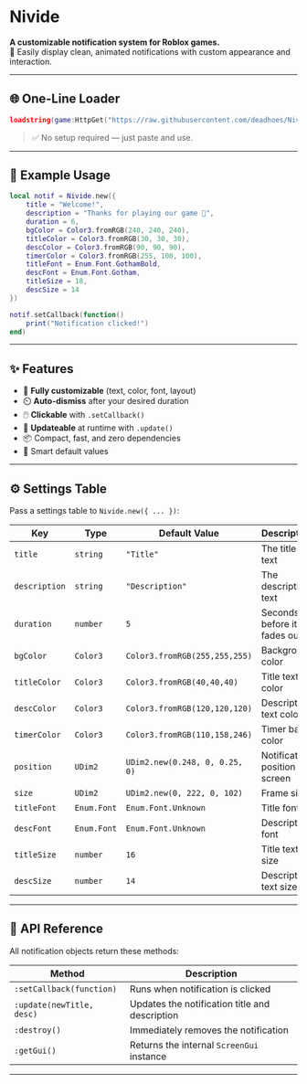 # Nivide

**A customizable notification system for Roblox games.**  
📢 Easily display clean, animated notifications with custom appearance and interaction.

---

## 🌐 One-Line Loader

```lua
loadstring(game:HttpGet("https://raw.githubusercontent.com/deadhoes/Nivide/refs/heads/main/init.lua"))()
```

> ✅ No setup required — just paste and use.

---

## 🚀 Example Usage

```lua
local notif = Nivide.new({
    title = "Welcome!",
    description = "Thanks for playing our game 🎉",
    duration = 6,
    bgColor = Color3.fromRGB(240, 240, 240),
    titleColor = Color3.fromRGB(30, 30, 30),
    descColor = Color3.fromRGB(90, 90, 90),
    timerColor = Color3.fromRGB(255, 100, 100),
    titleFont = Enum.Font.GothamBold,
    descFont = Enum.Font.Gotham,
    titleSize = 18,
    descSize = 14
})

notif.setCallback(function()
    print("Notification clicked!")
end)
```

---

## ✨ Features

- 🔧 **Fully customizable** (text, color, font, layout)
- ⏲️ **Auto-dismiss** after your desired duration
- 🖱️ **Clickable** with `.setCallback()`
- 🔁 **Updateable** at runtime with `.update()`
- 📦 Compact, fast, and zero dependencies
- 🧠 Smart default values

---

## ⚙️ Settings Table

Pass a settings table to `Nivide.new({ ... })`:

| Key           | Type        | Default Value                    | Description                            |
|---------------|-------------|----------------------------------|----------------------------------------|
| `title`       | `string`    | `"Title"`                        | The title text                         |
| `description` | `string`    | `"Description"`                  | The description text                   |
| `duration`    | `number`    | `5`                              | Seconds before it fades out           |
| `bgColor`     | `Color3`    | `Color3.fromRGB(255,255,255)`    | Background color                       |
| `titleColor`  | `Color3`    | `Color3.fromRGB(40,40,40)`       | Title text color                       |
| `descColor`   | `Color3`    | `Color3.fromRGB(120,120,120)`    | Description text color                 |
| `timerColor`  | `Color3`    | `Color3.fromRGB(110,158,246)`    | Timer bar color                        |
| `position`    | `UDim2`     | `UDim2.new(0.248, 0, 0.25, 0)`   | Notification position on screen        |
| `size`        | `UDim2`     | `UDim2.new(0, 222, 0, 102)`      | Frame size                             |
| `titleFont`   | `Enum.Font` | `Enum.Font.Unknown`              | Title font                             |
| `descFont`    | `Enum.Font` | `Enum.Font.Unknown`              | Description font                       |
| `titleSize`   | `number`    | `16`                             | Title text size                        |
| `descSize`    | `number`    | `14`                             | Description text size                  |

---

## 🧩 API Reference

All notification objects return these methods:

| Method                     | Description                                      |
|----------------------------|--------------------------------------------------|
| `:setCallback(function)`   | Runs when notification is clicked                |
| `:update(newTitle, desc)`  | Updates the notification title and description   |
| `:destroy()`               | Immediately removes the notification             |
| `:getGui()`                | Returns the internal `ScreenGui` instance        |

---
